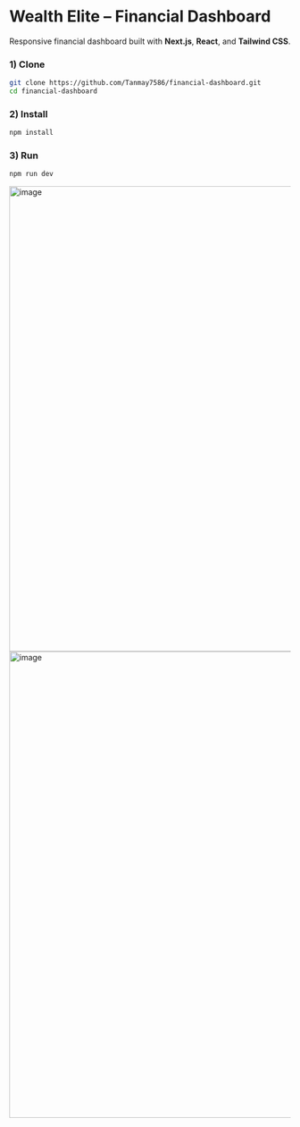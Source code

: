 # Wealth Elite – Financial Dashboard

Responsive financial dashboard built with **Next.js**, **React**, and **Tailwind CSS**.
### 1) Clone
```bash
git clone https://github.com/Tanmay7586/financial-dashboard.git
cd financial-dashboard
```
### 2) Install
```bash
npm install
```
### 3) Run
```bash
npm run dev
```
<img width="1066" height="833" alt="image" src="https://github.com/user-attachments/assets/146f2dee-efe6-44eb-bdde-9a97c46b6cd0" />
<img width="1053" height="835" alt="image" src="https://github.com/user-attachments/assets/2fe06ead-62bb-4885-a82f-ff4cf07ba212" />


